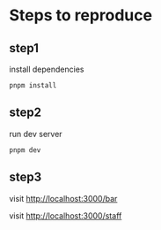 # Steps to reproduce

## step1

install dependencies

```shell
pnpm install
```

## step2

run dev server

```shell
pnpm dev
```

## step3

visit [http://localhost:3000/bar](http://localhost:3000/bar)

visit [http://localhost:3000/staff](http://localhost:3000/staff)
